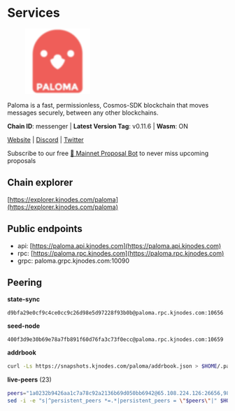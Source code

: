 # Services

<figure><img src="https://raw.githubusercontent.com/kj89/cosmos-images/main/logos/paloma.png" width="150" alt=""><figcaption></figcaption></figure>

Paloma is a fast, permissionless, Cosmos-SDK blockchain that  moves messages securely, between any other blockchains.

**Chain ID**: messenger | **Latest Version Tag**: v0.11.6 | **Wasm**: ON

[Website](https://www.palomachain.com) | [Discord](https://discord.gg/tKVFpfdSw4) | [Twitter](https://twitter.com/paloma_chain)



Subscribe to our free [🤖 Mainnet Proposal Bot](https://t.me/kjnodes_proposal_bot) to never miss upcoming proposals


## Chain explorer
[https://explorer.kjnodes.com/paloma](https://explorer.kjnodes.com/paloma)

## Public endpoints

* api: [https://paloma.api.kjnodes.com](https://paloma.api.kjnodes.com)
* rpc: [https://paloma.rpc.kjnodes.com](https://paloma.rpc.kjnodes.com)
* grpc: paloma.grpc.kjnodes.com:10090

## Peering

**state-sync**

```text
d9bfa29e0cf9c4ce0cc9c26d98e5d97228f93b0b@paloma.rpc.kjnodes.com:10656
```

**seed-node**

```text
400f3d9e30b69e78a7fb891f60d76fa3c73f0ecc@paloma.rpc.kjnodes.com:10659
```

**addrbook**
```bash
curl -Ls https://snapshots.kjnodes.com/paloma/addrbook.json > $HOME/.paloma/config/addrbook.json
```

**live-peers** (23)
```bash
peers="1a0232b9426aa1c7a78c92a2136b69d050bb6942@65.108.224.126:26656,98b54cd6696e616fe966008ebf2bac409e3e0773@65.108.194.44:26656,317141e329bc214a76ba92201f6818574ebe5323@135.181.114.98:36656,4569193b58dfc6d9ca9acd4e2bcabf596e5b6b3c@65.21.7.251:10656,31177b544fcf1cae76e3560812f4f901cab27126@65.109.61.175:26656,e4b7cdd48c39c355e9a3480f4f4d5afab8fb0e08@46.0.203.78:26637,b41423c8b181c3f2c47df39cca12e7d9bfcfd75e@213.239.215.77:21656,e833844c00b8ce60ce6826f170becfa18e6172c2@46.4.27.59:26656,16f0d09580054101394ea08bbb48b1ad5bb91a27@95.214.52.144:10656,9cf215d69773173a4c40eb2e811cea8aa7e37432@213.239.216.252:21656,471a09da6fafb67bff3aa1f01e00fd1830e53262@136.243.94.138:26656,b244dfc19293103040d4bdad359534d0990a9070@45.140.185.181:26656,53f37ac93aec70dea3abc40108f42a00877b4665@64.227.142.91:26656,d9bfa29e0cf9c4ce0cc9c26d98e5d97228f93b0b@65.109.88.38:10656,22e7a98b54070bee0f504305d9ed0fb7a2b24ab6@34.221.60.207:26656,41a47bae18f81c1f626e4b238221b77e274424d7@45.33.65.223:26656,7e93f6409ade895fe301b502d6fb9dfb96343a34@135.125.5.34:54056,08c242d4505c5db223647069fdc0acb6e90079aa@65.109.106.214:26656,dfa0d66a3713bf6b49bc509a2a4fc75bee042a30@23.88.77.188:20009,2c6772b11c1f9eff2a923eb2bf808543cdd501c5@79.143.179.196:26656,cb8a1e9e12ac06dbd565311137f6c93d66fd96f8@104.167.221.18:26656,87b4221770495e66e772a53bbea92a15aff288c2@144.126.158.0:26656,60066422d3b70fbf7571012b267dc2cccd9603d5@149.102.156.223:26656"
sed -i -e "s|^persistent_peers *=.*|persistent_peers = \"$peers\"|" $HOME/.paloma/config/config.toml
```
